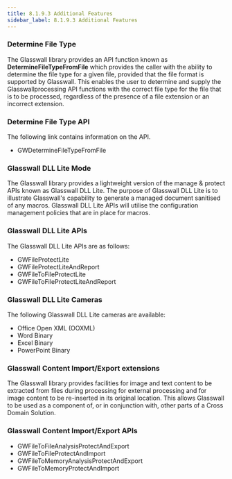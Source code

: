 ```yaml
---
title: 8.1.9.3 Additional Features
sidebar_label: 8.1.9.3 Additional Features
---
```


### Determine File Type
The Glasswall library provides an API function known as **DetermineFileTypeFromFile** which provides the caller with the ability to determine the file type for a given file, provided that the file format is supported by Glasswall. This enables the user to determine and supply the Glasswallprocessing API functions with the correct file type for the file that is to be processed, regardless of the presence of a file extension or an incorrect extension.

### **Determine File Type API**
The following link contains information on the API.

- GWDetermineFileTypeFromFile

### **Glasswall DLL Lite Mode**
The Glasswall library provides a lightweight version of the manage & protect APIs known as Glasswall DLL Lite. The purpose of Glasswall DLL Lite is to illustrate Glasswall's capability to generate a managed document sanitised of any macros. Glasswall DLL Lite APIs will utilise the configuration management policies that are in place for macros.

### **Glasswall DLL Lite APIs**
The Glasswall DLL Lite APIs are as follows:

- GWFileProtectLite
- GWFileProtectLiteAndReport
- GWFileToFileProtectLite
- GWFileToFileProtectLiteAndReport

### **Glasswall DLL Lite Cameras**

The following Glasswall DLL Lite cameras are available:

- Office Open XML (OOXML)
- Word Binary
- Excel Binary
- PowerPoint Binary

### Glasswall Content Import/Export extensions

The Glasswall library provides facilities for image and text content to be extracted from files during processing for external processing and for image content to be re-inserted in its original location. This allows Glasswall to be used as a component of, or in conjunction with, other parts of a Cross Domain Solution.

### **Glasswall Content Import/Export APIs** 
- GWFileToFileAnalysisProtectAndExport
- GWFileToFileProtectAndImport
- GWFileToMemoryAnalysisProtectAndExport
- GWFileToMemoryProtectAndImport